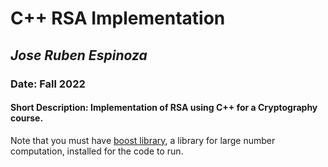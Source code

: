 # **C++ RSA Implementation**
## *Jose Ruben Espinoza*
### Date: Fall 2022
#### Short Description: Implementation of RSA using C++ for a Cryptography course. 

Note that you must have [boost library](https://www.boost.org/), a library for large number computation, installed for the code to run. 

